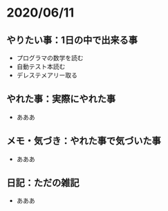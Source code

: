 # 2020/06/11

## やりたい事：1日の中で出来る事
- プログラマの数学を読む
- 自動テスト本読む
- デレステメアリー取る

## やれた事：実際にやれた事
- あああ

## メモ・気づき：やれた事で気づいた事
- あああ

## 日記：ただの雑記
- あああ